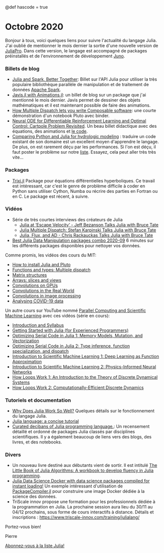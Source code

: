 @def hascode = true

# Octobre 2020

Bonjour à tous, voici quelques liens pour suivre l'actualité du langage Julia. J'ai oublié de mentionner le mois dernier la sortie d'une nouvelle version de [JuliaPro](https://juliacomputing.com/blog/2020/08/20/juliapro-v15.html). Dans cette version, le langage est accompagné de packages préinstallés et de l'environnement de développement [Juno](https://junolab.org).

### Billets de blog

- [Julia and Spark, Better Together](https://juliacomputing.com/blog/2020/06/02/julia-spark.html): Billet sur l'API Julia pour utiliser la très populaire bibliothèque parallèle de manipulation et de traitement de données [Apache Spark](https://spark.apache.org).
- [Javis.jl with Animations.jl](https://opensourc.es/blog/javis-animations/): un billet de blog sur un package que j'ai mentionné le mois dernier. Javis permet de dessiner des objets mathématiques et il est maintenant possible de faire des animations.
- [How Multiple Dispatch lets you write Composable software](https://mybinder.org/v2/gh/fonsp/vscode-binder/master?urlpath=pluto/open?url=https%3A%2F%2Fraw.githubusercontent.com%2Fmsaroufim%2Fmultiple_dispatch%2Fmaster%2Fsrc%2Fmultiple_dispatch.jl): une courte démonstration d'un notebook Pluto avec binder.
- [Neural ODE for Differentiable Reinforcement Learning and Optimal Control: Cartpole Problem Revisited](https://medium.com/swlh/neural-ode-for-reinforcement-learning-and-nonlinear-optimal-control-cartpole-problem-revisited-5408018b8d71). Un beau billet didactique avec des équations, des animations et [le code](https://github.com/paulxshen/neural-ode-cartpole).
- [Comparing Python and Julia for hydrologic modeling](https://medium.com/@kel.markert/comparing-python-and-julia-for-hydrologic-modeling-7334ffa9534b) : traduire un code existant de son domaine est un excellent moyen d'apprendre le langage. De plus, on est rarement déçu par les performances. Si l'on est déçu, il faut poster le problème sur notre [liste](https://listes.services.cnrs.fr/wws/info/julia). Essayez, cela peut aller très très vite...

### Packages

- [Trixi.jl](https://github.com/trixi-framework/Trixi.jl) Package pour équations différentielles hyperboliques.  Ce travail est intéressant, car c'est le genre de problème difficile à coder en Python sans utiliser Cython, Numba ou récrire des parties en Fortran ou en C. Le package est récent, à suivre.

### Vidéos

- Série de très courtes interviews des créateurs de Julia
   * [Julia at ‘Escape Velocity’ - Jeff Bezanson Talks Julia with Bruce Tate](https://youtu.be/-B0xYcbfDCo)
   * [Julia Multiple Dispatch: Stefan Karpinski Talks Julia with Bruce Tate](https://youtu.be/gCBACk-REiM) 
   * [Julia, Flux, and AD - Chris Rackauckas Talks Julia with Bruce Tate](https://youtu.be/Pi7RHasqWDo)
- [Best Julia Data Manipulation packages combo 2020-09](https://youtu.be/q_P2H_ZXVxI) 6 minutes sur les différents packages disponibles pour nettoyer vos données.

Comme promis, les vidéos des cours du MIT:
- [How to install Julia and Pluto](https://youtu.be/OOjKEgbt8AI)
- [Functions and types: Multiple dispatch](https://youtu.be/DXtbaSP_LFI)
- [Matrix structures](https://youtu.be/zoUeUG-Sm6g)
- [Arrays: slices and views](https://youtu.be/gTGJ80HayK0)
- [Convolutions on GPUs](https://youtu.be/aa3JkX_cj_I)
- [Convolutions in the Real World](https://youtu.be/e6WnzfvnFlY)
- [Convolutions in image processing](https://youtu.be/8rrHTtUzyZA)
- [Analysing COVID-19 data](https://youtu.be/m1dmT-31Qwc)

Un autre cours sur YouTube nommé [Parallel Computing and Scientific Machine Learning](https://www.youtube.com/channel/UCDtsHjkOEMHYPGgpKX8VOPg) avec ces vidéos (série en cours):
- [Introduction and Syllabus](https://youtu.be/3IoqyXmAAkU)
- [Getting Started with Julia (for Experienced Programmers)](https://youtu.be/-lJK92bEKow)
- [Optimizing Serial Code in Julia 1: Memory Models, Mutation, and Vectorization](https://youtu.be/M2i7sSRcSIw)
- [Optimizing Serial Code in Julia 2: Type inference, function specialization, and dispatch](https://youtu.be/10_Ukm9wr9g)
- [Introduction to Scientific Machine Learning 1: Deep Learning as Function Approximation](https://youtu.be/C3vf9ZFYbjI)
- [Introduction to Scientific Machine Learning 2: Physics-Informed Neural Networks](https://youtu.be/hKHl68Fdpq4)
- [How Loops Work 1: An Introduction to the Theory of Discrete Dynamical Systems](https://youtu.be/GhBARuHEydM) 
- [How Loops Work 2: Computationally-Efficient Discrete Dynamics](https://youtu.be/AXHLyHfyEuA)

### Tutoriels et documentation

- [Why Does Julia Work So Well?](https://ucidatascienceinitiative.github.io/IntroToJulia/Html/WhyJulia) Quelques détails sur le fonctionnement du langage Julia.
- [Julia language: a concise tutorial](https://syl1.gitbook.io/julia-language-a-concise-tutorial/)
- [Curated decibans of Julia programming language.](https://svaksha.github.io/Julia.jl/): Un recensement détaillé et ordonné de packages Julia classés par disciplines scientifiques. Il y a également beaucoup de liens vers des blogs, des livres, et des notebooks. 

### Divers

- Un nouveau livre destiné aux débutants vient de sortir. Il est intitulé [The Little Book of Julia Algorithms: A workbook to develop fluency in Julia programming](https://www.amazon.co.uk/Little-Book-Julia-Algorithms-programming/dp/1838173609).
- [Julia Data Science Docker with data science packages compiled for instant loading!](https://github.com/xiaodaigh/julia-data-science-base-docker-img) Un exemple intéressant d'utilisation de [PackageCompiler.jl](https://github.com/JuliaLang/PackageCompiler.jl) pour construire une image Docker dédiée à la science des données. 
- TriScale innov propose une formation pour les professionnels dédiée à la programmation en Julia. La prochaine session aura lieu du 30/11 au 04/12 prochains, sous forme de cours interactifs à distance.  Détails et inscriptions : <https://www.triscale-innov.com/training/julialang/>

Portez-vous bien!

Pierre

[Abonnez-vous à la liste Julia!](https://listes.services.cnrs.fr/wws/info/julia)
